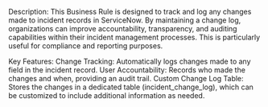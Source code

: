 Description: This Business Rule is designed to track and log any changes made to incident records in ServiceNow. 
By maintaining a change log, organizations can improve accountability, transparency, and auditing capabilities within their incident management processes. 
This is particularly useful for compliance and reporting purposes.

Key Features:
Change Tracking: Automatically logs changes made to any field in the incident record.
User Accountability: Records who made the changes and when, providing an audit trail.
Custom Change Log Table: Stores the changes in a dedicated table (incident_change_log), which can be customized to include additional information as needed.
